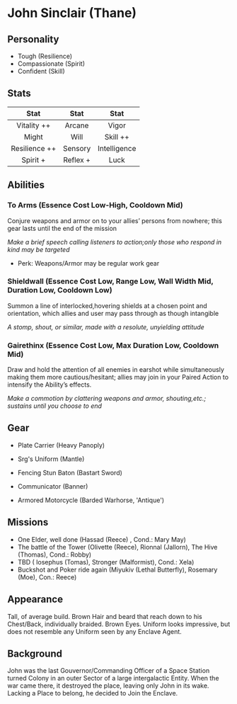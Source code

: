 # John Sinclair (Thane)

## Personality

- Tough (Resilience)
- Compassionate (Spirit)
- Confident (Skill)

## Stats

|     Stat      |  Stat   |     Stat     |
| :-----------: | :-----: | :----------: |
|  Vitality ++  | Arcane  |    Vigor     |
|     Might     |  Will   |   Skill ++   |
| Resilience ++ | Sensory | Intelligence |
|    Spirit +    | Reflex +  |     Luck     |

## Abilities

### To Arms (Essence Cost Low-High, Cooldown Mid)
 Conjure weapons and armor on to your allies’ persons from
 nowhere; this gear lasts until the end of the mission

*Make a brief speech calling listeners to action;only those who respond in kind may be targeted*

- Perk: Weapons/Armor may be regular work gear
  
### Shieldwall (Essence Cost Low, Range Low, Wall Width Mid, Duration Low, Cooldown Low)
 
 Summon a line of interlocked,hovering shields at a chosen point
 and orientation, which allies and user may pass through as 
 though intangible

*A stomp, shout, or similar, made with a resolute, unyielding attitude*


### Gairethinx (Essence Cost Low, Max Duration Low, Cooldown Mid)

 Draw and hold the attention of all enemies in earshot while
 simultaneously making them more cautious/hesitant; allies may
 join in your Paired Action to intensify the Ability’s effects.

*Make a commotion by clattering weapons and armor, shouting,etc.; sustains until you choose to end*


## Gear

- Plate Carrier (Heavy Panoply)
- Srg's Uniform (Mantle)
- Fencing Stun Baton (Bastart Sword)

- Communicator (Banner)
- Armored Motorcycle (Barded Warhorse, 'Antique')

## Missions

- One Elder, well done (Hassad (Reece) , Cond.: Mary May)
- The battle of the Tower (Olivette (Reece), Rionnal (Jallorn), The Hive (Thomas), Cond.: Robby)
- TBD ( Iosephus (Tomas), Stronger (Malformist), Cond.: Xela)
- Buckshot and Poker ride again (Miyukiv (Lethal Butterfly), Rosemary (Moe), Con.: Reece)
  
## Appearance

Tall, of average build. Brown Hair and beard that reach down to his Chest/Back, individually braided. Brown Eyes. Uniform looks impressive, but does not resemble any Uniform seen by any Enclave Agent.

## Background

John was the last Gouvernor/Commanding Officer of a Space Station turned Colony in an outer Sector of a large intergalactic Entity. When the war came there, it destroyed the place, leaving only John in its wake. Lacking a Place to belong, he decided to Join the Enclave.

